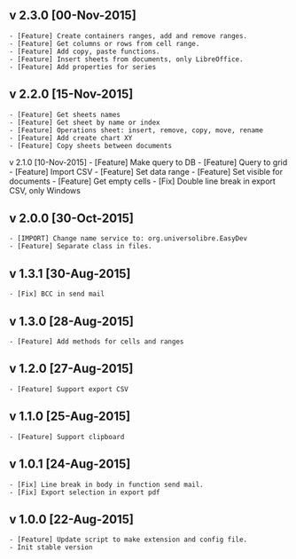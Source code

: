 v 2.3.0 [00-Nov-2015]
---------------------
    - [Feature] Create containers ranges, add and remove ranges.
    - [Feature] Get columns or rows from cell range.
    - [Feature] Add copy, paste functions.
    - [Feature] Insert sheets from documents, only LibreOffice.
    - [Feature] Add properties for series

v 2.2.0 [15-Nov-2015]
---------------------
    - [Feature] Get sheets names
    - [Feature] Get sheet by name or index
    - [Feature] Operations sheet: insert, remove, copy, move, rename
    - [Feature] Add create chart XY
    - [Feature] Copy sheets between documents

v 2.1.0 [10-Nov-2015]
    - [Feature] Make query to DB
    - [Feature] Query to grid
    - [Feature] Import CSV
    - [Feature] Set data range
    - [Feature] Set visible for documents
    - [Feature] Get empty cells
    - [Fix] Double line break in export CSV, only Windows

v 2.0.0 [30-Oct-2015]
---------------------
    - [IMPORT] Change name service to: org.universolibre.EasyDev
    - [Feature] Separate class in files.

v 1.3.1 [30-Aug-2015]
---------------------
    - [Fix] BCC in send mail

v 1.3.0 [28-Aug-2015]
---------------------
    - [Feature] Add methods for cells and ranges

v 1.2.0 [27-Aug-2015]
---------------------
    - [Feature] Support export CSV

v 1.1.0 [25-Aug-2015]
---------------------
    - [Feature] Support clipboard

v 1.0.1 [24-Aug-2015]
---------------------
    - [Fix] Line break in body in function send mail.
    - [Fix] Export selection in export pdf

v 1.0.0 [22-Aug-2015]
---------------------
    - [Feature] Update script to make extension and config file.
    - Init stable version
